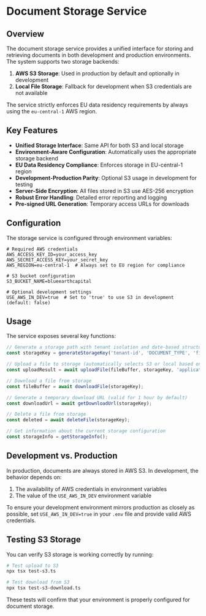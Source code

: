 # Document Storage Service

## Overview

The document storage service provides a unified interface for storing and retrieving documents in both development and production environments. The system supports two storage backends:

1. **AWS S3 Storage**: Used in production by default and optionally in development
2. **Local File Storage**: Fallback for development when S3 credentials are not available

The service strictly enforces EU data residency requirements by always using the `eu-central-1` AWS region.

## Key Features

- **Unified Storage Interface**: Same API for both S3 and local storage
- **Environment-Aware Configuration**: Automatically uses the appropriate storage backend
- **EU Data Residency Compliance**: Enforces storage in EU-central-1 region
- **Development-Production Parity**: Optional S3 usage in development for testing
- **Server-Side Encryption**: All files stored in S3 use AES-256 encryption
- **Robust Error Handling**: Detailed error reporting and logging
- **Pre-signed URL Generation**: Temporary access URLs for downloads

## Configuration

The storage service is configured through environment variables:

```
# Required AWS credentials
AWS_ACCESS_KEY_ID=your_access_key
AWS_SECRET_ACCESS_KEY=your_secret_key
AWS_REGION=eu-central-1  # Always set to EU region for compliance

# S3 bucket configuration
S3_BUCKET_NAME=blueearthcapital

# Optional development settings
USE_AWS_IN_DEV=true  # Set to 'true' to use S3 in development (default: false)
```

## Usage

The service exposes several key functions:

```typescript
// Generate a storage path with tenant isolation and date-based structure
const storageKey = generateStorageKey('tenant-id', 'DOCUMENT_TYPE', 'filename.pdf');

// Upload a file to storage (automatically selects S3 or local based on environment)
const uploadResult = await uploadFile(fileBuffer, storageKey, 'application/pdf');

// Download a file from storage
const fileBuffer = await downloadFile(storageKey);

// Generate a temporary download URL (valid for 1 hour by default)
const downloadUrl = await getDownloadUrl(storageKey);

// Delete a file from storage
const deleted = await deleteFile(storageKey);

// Get information about the current storage configuration
const storageInfo = getStorageInfo();
```

## Development vs. Production

In production, documents are always stored in AWS S3. In development, the behavior depends on:

1. The availability of AWS credentials in environment variables
2. The value of the `USE_AWS_IN_DEV` environment variable

To ensure your development environment mirrors production as closely as possible, set `USE_AWS_IN_DEV=true` in your `.env` file and provide valid AWS credentials.

## Testing S3 Storage

You can verify S3 storage is working correctly by running:

```bash
# Test upload to S3
npx tsx test-s3.ts

# Test download from S3
npx tsx test-s3-download.ts
```

These tests will confirm that your environment is properly configured for document storage.